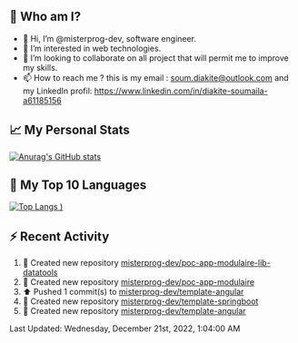 ## **🔎 Who am I?**
- 👋 Hi, I’m @misterprog-dev, software engineer.
- 👀 I’m interested in web technologies.
- 💞️ I’m looking to collaborate on all project that will permit me to improve my skills.
- 📫 How to reach me ? this is my email : soum.diakite@outlook.com and my LinkedIn profil: https://www.linkedin.com/in/diakite-soumaila-a61185156


## **📈 My Personal Stats**
[![Anurag's GitHub stats](https://github-readme-stats.vercel.app/api?username=misterprog-dev&count_private=true&show_icons=true)](https://github.com/anuraghazra/github-readme-stats)

## **📣 My Top 10 Languages**
[![Top Langs](https://github-readme-stats.vercel.app/api/top-langs/?username=misterprog-dev&langs_count=10&layout=compact&hide=html,css&hide_title=true&&&show_icons=true)
)](https://github.com/anuraghazra/github-readme-stats)

## **⚡ Recent Activity**
<!--RECENT_ACTIVITY:start-->
1. 📔 Created new repository [misterprog-dev/poc-app-modulaire-lib-datatools](https://github.com/misterprog-dev/poc-app-modulaire-lib-datatools)
2. 📔 Created new repository [misterprog-dev/poc-app-modulaire](https://github.com/misterprog-dev/poc-app-modulaire)
3. ⬆️ Pushed 1 commit(s) to [misterprog-dev/template-angular](https://github.com/misterprog-dev/template-angular)
4. 📔 Created new repository [misterprog-dev/template-springboot](https://github.com/misterprog-dev/template-springboot)
5. 📔 Created new repository [misterprog-dev/template-angular](https://github.com/misterprog-dev/template-angular)
<!--RECENT_ACTIVITY:end-->
<!--RECENT_ACTIVITY:last_update-->
Last Updated: Wednesday, December 21st, 2022, 1:04:00 AM
<!--RECENT_ACTIVITY:last_update_end-->

<!---
misterprog-dev/misterprog-dev is a ✨ special ✨ repository because its `README.md` (this file) appears on your GitHub profile.
You can click the Preview link to take a look at your changes.
--->


